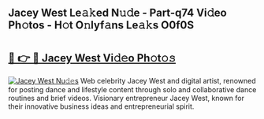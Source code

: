 ## Jacey West Le𝚊𝚔ed N𝚞𝚍e - Part-q74 Vi𝚍eo Ph𝚘tos - H𝚘t O𝚗lyf𝚊ns Le𝚊𝚔s O0f0S

# <h2><a href="http://hf0h7o.feru.top/?c=Jacey+West">🔗 👉 🔴 Jacey West Vi𝚍𝚎o Ph𝚘t𝚘𝚜</a></h2>

[![Jacey West Nu𝚍𝚎s](https://i.imgur.com/0TWrTi3.gif)](http://hf0h7o.feru.top/?c=Jacey+West)
Web celebrity Jacey West and digital artist, renowned for posting dance and lifestyle content through solo and collaborative dance routines and brief videos. Visionary entrepreneur Jacey West, known for their innovative business ideas and entrepreneurial spirit. 
